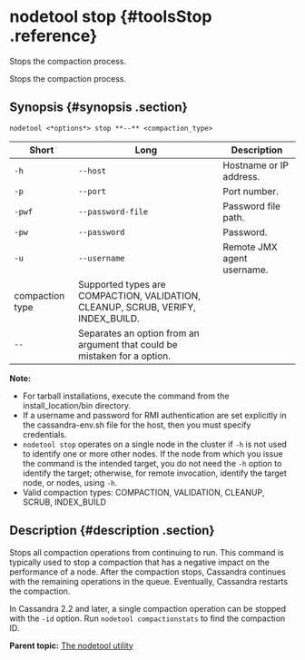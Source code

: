 # nodetool stop {#toolsStop .reference}

Stops the compaction process.

Stops the compaction process.

## Synopsis {#synopsis .section}

```language-bash
nodetool <*options*> stop **--** <compaction_type>
```

|Short|Long|Description|
|-----|----|-----------|
|`-h`|`--host`|Hostname or IP address.|
|`-p`|`--port`|Port number.|
|`-pwf`|`--password-file`|Password file path.|
|`-pw`|`--password`|Password.|
|`-u`|`--username`|Remote JMX agent username.|
|compaction type|Supported types are COMPACTION, VALIDATION, CLEANUP, SCRUB, VERIFY, INDEX\_BUILD.|
|`--`|Separates an option from an argument that could be mistaken for a option.|

**Note:** 

-   For tarball installations, execute the command from the install\_location/bin directory.
-   If a username and password for RMI authentication are set explicitly in the cassandra-env.sh file for the host, then you must specify credentials.
-   `nodetool stop` operates on a single node in the cluster if `-h` is not used to identify one or more other nodes. If the node from which you issue the command is the intended target, you do not need the `-h` option to identify the target; otherwise, for remote invocation, identify the target node, or nodes, using `-h`.
-   Valid compaction types: COMPACTION, VALIDATION, CLEANUP, SCRUB, INDEX\_BUILD

## Description {#description .section}

Stops all compaction operations from continuing to run. This command is typically used to stop a compaction that has a negative impact on the performance of a node. After the compaction stops, Cassandra continues with the remaining operations in the queue. Eventually, Cassandra restarts the compaction.

In Cassandra 2.2 and later, a single compaction operation can be stopped with the `-id` option. Run `nodetool compactionstats` to find the compaction ID.

**Parent topic:** [The nodetool utility](../../cassandra/tools/toolsNodetool.md)

